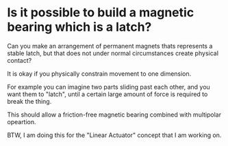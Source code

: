 # Is it possible to build a magnetic bearing which is a latch?

Can you make an arrangement of permanent magnets thats represents a stable latch, but that does not under normal
circumstances create physical contact?

It is okay if you physically constrain movement to one dimension.

For example you can imagine two parts sliding past each other, and you want them to "latch", until a certain large
amount of force is required to break the thing.

This should allow a friction-free magnetic bearing combined with multipolar opeartion.

BTW, I am doing this for the "Linear Actuator" concept that I am working on.
